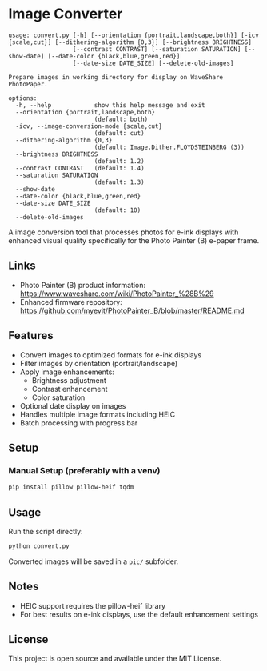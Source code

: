 # Image Converter

```
usage: convert.py [-h] [--orientation {portrait,landscape,both}] [-icv {scale,cut}] [--dithering-algorithm {0,3}] [--brightness BRIGHTNESS]
                  [--contrast CONTRAST] [--saturation SATURATION] [--show-date] [--date-color {black,blue,green,red}]
                  [--date-size DATE_SIZE] [--delete-old-images]

Prepare images in working directory for display on WaveShare PhotoPaper.

options:
  -h, --help            show this help message and exit
  --orientation {portrait,landscape,both}
                        (default: both)
  -icv, --image-conversion-mode {scale,cut}
                        (default: cut)
  --dithering-algorithm {0,3}
                        (default: Image.Dither.FLOYDSTEINBERG (3))
  --brightness BRIGHTNESS
                        (default: 1.2)
  --contrast CONTRAST   (default: 1.4)
  --saturation SATURATION
                        (default: 1.3)
  --show-date
  --date-color {black,blue,green,red}
  --date-size DATE_SIZE
                        (default: 10)
  --delete-old-images
```

A image conversion tool that processes photos for e-ink displays with enhanced visual quality specifically for the Photo Painter (B) e-paper frame.

## Links
- Photo Painter (B) product information: https://www.waveshare.com/wiki/PhotoPainter_%28B%29
- Enhanced firmware repository: https://github.com/myevit/PhotoPainter_B/blob/master/README.md

## Features

- Convert images to optimized formats for e-ink displays
- Filter images by orientation (portrait/landscape)
- Apply image enhancements:
  - Brightness adjustment
  - Contrast enhancement
  - Color saturation
- Optional date display on images
- Handles multiple image formats including HEIC
- Batch processing with progress bar

## Setup

### Manual Setup (preferably with a venv)

```bash
pip install pillow pillow-heif tqdm
```

## Usage

Run the script directly:

```bash
python convert.py
```

Converted images will be saved in a `pic/` subfolder.

## Notes

- HEIC support requires the pillow-heif library
- For best results on e-ink displays, use the default enhancement settings

## License

This project is open source and available under the MIT License. 
